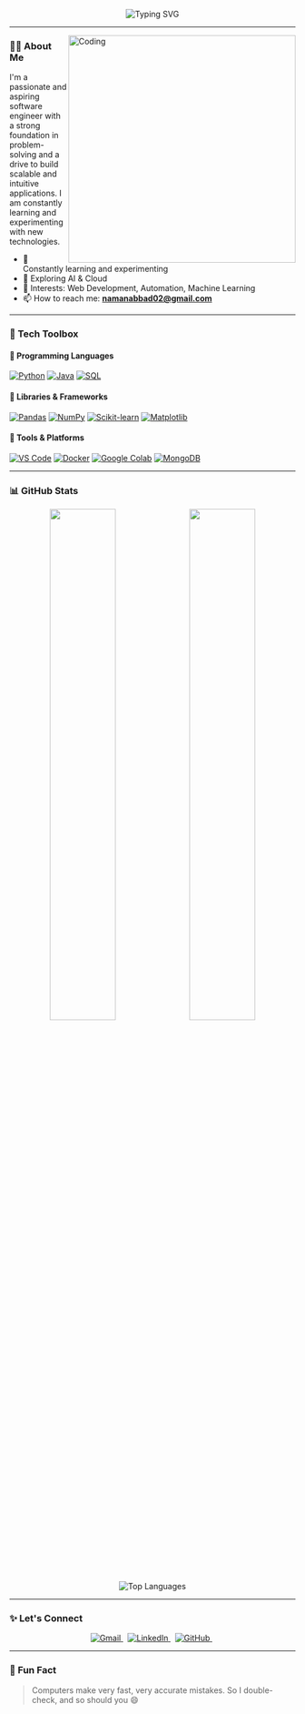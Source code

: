<p align="center">
  <img src="https://readme-typing-svg.demolab.com?font=Fira+Code&pause=1000&color=F78A4B¢er=true&vCenter=true&width=440&lines=Hello+World!%2C+I'm+Naman+Jain.;I+love+building+cool+stuff.;Let's+connect+and+create+impact!" alt="Typing SVG" />
</p>

---

<img align="right" alt="Coding" width="400" src="https://lottie.host/embed/ae853c68-34fa-4163-8d27-be1ec157897e/isAJXmwQ1W.lottie">


### 🧑‍💻 About Me

I'm a passionate and aspiring software engineer with a strong foundation in problem-solving and a drive to build scalable and intuitive applications. I am constantly learning and experimenting with new technologies.

- 🧠 Constantly learning and experimenting
- 🚀 Exploring AI & Cloud
- 🎯 Interests: Web Development, Automation, Machine Learning
- 📫 How to reach me: **namanabbad02@gmail.com**

---

### 🧰 Tech Toolbox

#### 🚀 Programming Languages
<p>
  <a href="#"><img alt="Python" src="https://img.shields.io/badge/Python-3776AB?style=for-the-badge&logo=python&logoColor=white"></a>
  <a href="#"><img alt="Java" src="https://img.shields.io/badge/Java-ED8B00?style=for-the-badge&logo=java&logoColor=white"></a>
  <a href="#"><img alt="SQL" src="https://img.shields.io/badge/SQL-025E8C?style=for-the-badge&logo=microsoft-sql-server&logoColor=white"></a>
</p>

#### 🧠 Libraries & Frameworks
<p>
  <a href="#"><img alt="Pandas" src="https://img.shields.io/badge/Pandas-150458?style=for-the-badge&logo=pandas&logoColor=white"></a>
  <a href="#"><img alt="NumPy" src="https://img.shields.io/badge/Numpy-013243?style=for-the-badge&logo=numpy&logoColor=white"></a>
  <a href="#"><img alt="Scikit-learn" src="https://img.shields.io/badge/scikit--learn-F7931E?style=for-the-badge&logo=scikit-learn&logoColor=white"></a>
  <a href="#"><img alt="Matplotlib" src="https://img.shields.io/badge/Matplotlib-3776AB?style=for-the-badge&logo=matplotlib&logoColor=white"></a>
</p>

#### 🧪 Tools & Platforms
<p>
  <a href="#"><img alt="VS Code" src="https://img.shields.io/badge/VS_Code-007ACC?style=for-the-badge&logo=visual-studio-code&logoColor=white"></a>
  <a href="#"><img alt="Docker" src="https://img.shields.io/badge/Docker-2496ED?style=for-the-badge&logo=docker&logoColor=white"></a>
  <a href="#"><img alt="Google Colab" src="https://img.shields.io/badge/Google_Colab-F9AB00?style=for-the-badge&logo=google-colab&logoColor=white"></a>
  <a href="#"><img alt="MongoDB" src="https://img.shields.io/badge/MongoDB-47A248?style=for-the-badge&logo=mongodb&logoColor=white"></a>
</p>

---

### 📊 GitHub Stats

<p align="center">
  <img src="https://github-readme-stats.vercel.app/api?username=namanabbad02&show_icons=true&theme=radical" width="48%" />
  <img src="https://github-readme-streak-stats.herokuapp.com/?user=namanabbad02&theme=radical" width="48%" />
</p>
<p align="center">
  <img src="https://github-readme-stats.vercel.app/api/top-langs?username=namanabbad02&show_icons=true&locale=en&layout=compact&theme=radical" alt="Top Languages" />
</p>

---

### ✨ Let's Connect

<p align="center">
  <a href="mailto:namanabbad02@gmail.com">
    <img src="https://img.shields.io/badge/Gmail-D14836?style=for-the-badge&logo=gmail&logoColor=white" alt="Gmail"/>
  </a> 
  <a href="https://www.linkedin.com/in/naman-jain-2593a626a/">
    <img src="https://img.shields.io/badge/LinkedIn-0077B5?style=for-the-badge&logo=linkedin&logoColor=white" alt="LinkedIn"/>
  </a> 
  <a href="https://github.com/namanabbad02">
    <img src="https://img.shields.io/badge/GitHub-181717?style=for-the-badge&logo=github&logoColor=white" alt="GitHub"/>
  </a> 
</p>

---

### 🎉 Fun Fact
> Computers make very fast, very accurate mistakes. So I double-check, and so should you 😄
